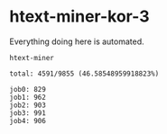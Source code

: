 # htext-miner-kor-3

Everything doing here is automated.

```
htext-miner

total: 4591/9855 (46.58548959918823%)

job0: 829
job1: 962
job2: 903
job3: 991
job4: 906
```